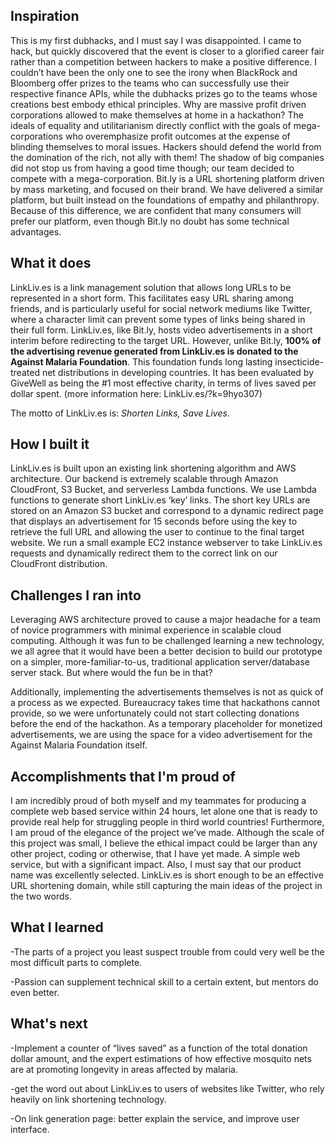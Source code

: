## Inspiration
This is my first dubhacks, and I must say I was disappointed. I came to hack, but quickly discovered that the event is closer to a glorified career fair rather than a competition between hackers to make a positive difference. I couldn’t have been the only one to see the irony when BlackRock and Bloomberg offer prizes to the teams who can successfully use their respective finance APIs, while the dubhacks prizes go to the teams whose creations best embody ethical principles. Why are massive profit driven corporations allowed to make themselves at home in a hackathon? The ideals of equality and utilitarianism directly conflict with the goals of mega-corporations who overemphasize profit outcomes at the expense of blinding themselves to moral issues. Hackers should defend the world from the domination of the rich, not ally with them! The shadow of big companies did not stop us from having a good time though; our team decided to compete with a mega-corporation. Bit.ly is a URL shortening platform driven by mass marketing, and focused on their brand. We have delivered a similar platform, but built instead on the foundations of empathy and philanthropy. Because of this difference, we are confident that many consumers will prefer our platform, even though Bit.ly no doubt has some technical advantages.
## What it does
LinkLiv.es is a link management solution that allows long URLs to be represented in a short form. This facilitates easy URL sharing among friends, and is particularly useful for social network mediums like Twitter, where a character limit can prevent some types of links being shared in their full form. LinkLiv.es, like Bit.ly, hosts video advertisements in a short interim before redirecting to the target URL. However, unlike Bit.ly, **100% of the advertising revenue generated from LinkLiv.es is donated to the Against Malaria Foundation**. This foundation funds long lasting insecticide-treated net distributions in developing countries. It has been evaluated by GiveWell as being the #1 most effective charity, in terms of lives saved per dollar spent. (more information here: LinkLiv.es/?k=9hyo307) 

The motto of LinkLiv.es is: _Shorten Links, Save Lives_.
## How I built it
LinkLiv.es is built upon an existing link shortening algorithm and AWS architecture. Our backend is extremely scalable through Amazon CloudFront, S3 Bucket, and serverless Lambda functions. We use Lambda functions to generate short LinkLiv.es ‘key’ links. The short key URLs are stored on an Amazon S3 bucket and correspond to a dynamic redirect page that displays an advertisement for 15 seconds before using the key to retrieve the full URL and allowing the user to continue to the final target website. We run a small example EC2 instance webserver to take LinkLiv.es requests and dynamically redirect them to the correct link on our CloudFront distribution. 

## Challenges I ran into
Leveraging AWS architecture proved to cause a major headache for a team of novice programmers with minimal experience in scalable cloud computing. Although it was fun to be challenged learning a new technology, we all agree that it would have been a better decision to build our prototype on a simpler, more-familiar-to-us, traditional application server/database server stack. But where would the fun be in that?

Additionally, implementing the advertisements themselves is not as quick of a process as we expected. Bureaucracy takes time that hackathons cannot provide, so we were unfortunately could not start collecting donations before the end of the hackathon. As a temporary placeholder for monetized advertisements, we are using the space for a video advertisement for the Against Malaria Foundation itself.
## Accomplishments that I'm proud of
I am incredibly proud of both myself and my teammates for producing a complete web based service within 24 hours, let alone one that is ready to provide real help for struggling people in third world countries! 
Furthermore, I am proud of the elegance of the project we’ve made. Although the scale of this project was small, I believe the ethical impact could be larger than any other project, coding or otherwise, that I have yet made. A simple web service, but with a significant impact.
Also, I must say that our product name was excellently selected. LinkLiv.es is short enough to be an effective URL shortening domain, while still capturing the main ideas of the project in the two words.
## What I learned
-The parts of a project you least suspect trouble from could very well be the most difficult parts to complete.

-Passion can supplement technical skill to a certain extent, but mentors do even better.
## What's next
-Implement a counter of “lives saved” as a function of the total donation dollar amount, and the expert estimations of how effective mosquito nets are at promoting longevity in areas affected by malaria.

-get the word out about LinkLiv.es to users of websites like Twitter, who rely heavily on link shortening technology.

-On link generation page: better explain the service, and improve user interface.
